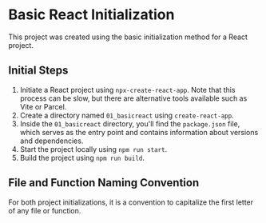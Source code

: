 # Basic React Initialization

This project was created using the basic initialization method for a React project.

## Initial Steps

1. Initiate a React project using `npx-create-react-app`. Note that this process can be slow, but there are alternative tools available such as Vite or Parcel.
2. Create a directory named `01_basicreact` using `create-react-app`.
3. Inside the `01_basicreact` directory, you'll find the `package.json` file, which serves as the entry point and contains information about versions and dependencies.
4. Start the project locally using `npm run start`.
5. Build the project using `npm run build`.

## File and Function Naming Convention

For both project initializations, it is a convention to capitalize the first letter of any file or function.
